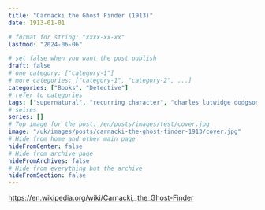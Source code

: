 ```yaml
---
title: "Carnacki the Ghost Finder (1913)"
date: 1913-01-01

# format for string: "xxxx-xx-xx"
lastmod: "2024-06-06"

# set false when you want the post publish
draft: false
# one category: ["category-1"]
# more categories: ["category-1", "category-2", ...]
categories: ["Books", "Detective"]
# refer to categories
tags: ["supernatural", "recurring character", "charles lutwidge dodgson"]
# seires
series: []
# Top image for the post: /en/posts/images/test/cover.jpg
image: "/uk/images/posts/carnacki-the-ghost-finder-1913/cover.jpg"
# Hide from home and other main page
hideFromCenter: false
# Hide from archive page
hideFromArchives: false
# Hide from everything but the archive
hideFromSection: false
---
```

https://en.wikipedia.org/wiki/Carnacki,_the_Ghost-Finder
<!--more-->